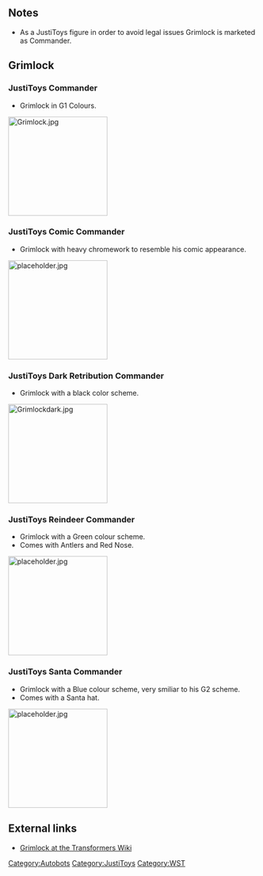 Notes
-----

-   As a JustiToys figure in order to avoid legal issues Grimlock is marketed as Commander.

Grimlock
--------

### JustiToys Commander

-   Grimlock in G1 Colours.

<img src="Grimlock.jpg" title="fig:Grimlock.jpg" alt="Grimlock.jpg" width="200" />

### JustiToys Comic Commander

-   Grimlock with heavy chromework to resemble his comic appearance.

<img src="placeholder.jpg" title="fig:placeholder.jpg" alt="placeholder.jpg" width="200" />

### JustiToys Dark Retribution Commander

-   Grimlock with a black color scheme.

<img src="Grimlockdark.jpg" title="fig:Grimlockdark.jpg" alt="Grimlockdark.jpg" width="200" />

### JustiToys Reindeer Commander

-   Grimlock with a Green colour scheme.
-   Comes with Antlers and Red Nose.

<img src="placeholder.jpg" title="fig:placeholder.jpg" alt="placeholder.jpg" width="200" />

### JustiToys Santa Commander

-   Grimlock with a Blue colour scheme, very smiliar to his G2 scheme.
-   Comes with a Santa hat.

<img src="placeholder.jpg" title="fig:placeholder.jpg" alt="placeholder.jpg" width="200" />

External links
--------------

-   [Grimlock at the Transformers Wiki](http://tfwiki.net/wiki/Grimlock)

<Category:Autobots> <Category:JustiToys> <Category:WST>